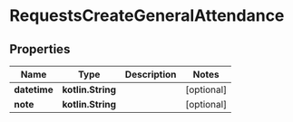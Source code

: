 
# RequestsCreateGeneralAttendance

## Properties
| Name | Type | Description | Notes |
| ------------ | ------------- | ------------- | ------------- |
| **datetime** | **kotlin.String** |  |  [optional] |
| **note** | **kotlin.String** |  |  [optional] |



